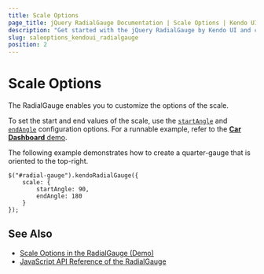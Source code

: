 ```yaml
---
title: Scale Options
page_title: jQuery RadialGauge Documentation | Scale Options | Kendo UI
description: "Get started with the jQuery RadialGauge by Kendo UI and customize the options of its scale."
slug: saleoptions_kendoui_radialgauge
position: 2
---
```


# Scale Options

The RadialGauge enables you to customize the options of the scale.

To set the start and end values of the scale, use the [`startAngle`](/api/javascript/dataviz/ui/radialgauge/configuration/scale.startangle) and [`endAngle`](/api/javascript/dataviz/ui/radialgauge/configuration/scale.endangle) configuration options. For a runnable example, refer to the [**Car Dashboard** demo](https://demos.telerik.com/kendo-ui/radial-gauge/car-dashboard).

The following example demonstrates how to create a quarter-gauge that is oriented to the top-right.

    $("#radial-gauge").kendoRadialGauge({
	    scale: {
  	        startAngle: 90,
            endAngle: 180
        }
    });

## See Also

* [Scale Options in the RadialGauge (Demo)](https://demos.telerik.com/kendo-ui/radial-gauge/scale-options)
* [JavaScript API Reference of the RadialGauge](/api/javascript/dataviz/ui/radialgauge)
